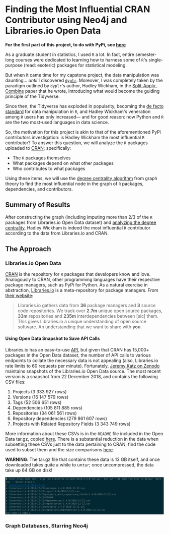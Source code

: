 # Finding the Most Influential CRAN Contributor using Neo4j and Libraries.io Open Data
__For the first part of this project, to do with PyPi, see [here](https://github.com/ebb-earl-co/libraries_io)__

As a graduate student in statistics, I used `R` a lot. In fact, entire
semester-long courses were dedicated to learning how to harness some of
`R`'s single-purpose (read: esoteric) packages for statistical modeling.

But when it came time for my capstone project, the data manipulation was
daunting... _until_ I discovered [`dyplr`](https://dplyr.tidyverse.org/).
Moreover, I was completely taken by the paradigm outlined by `dyplr`'s author,
Hadley Wickham, in the
[Split-Apply-Combine](https://vita.had.co.nz/papers/plyr.pdf) paper that he
wrote, introducing what would become the guiding principle of the Tidyverse.

Since then, the Tidyverse has exploded in popularity, becoming the
[de facto standard](https://www.r-bloggers.com/why-learn-the-tidyverse/) for data
manipulation in `R`, and Hadley Wickham's veneration among `R` users has only
increased— and for good reason: now Python and `R` are the two most-used languages
in data science.

So, the motivation for this project is akin to that of the aforementioned PyPi
contributors investigation: is Hadley Wickham the most influential `R` contributor?
To answer this question, we will analyze the `R` packages uploaded to
[CRAN](https://cran.r-project.org); specifically:
  * The `R` packages themselves
  * What packages depend on what other packages
  * Who contributes to what packages

Using these items, we will use the
[degree centrality algorithm](https://en.wikipedia.org/wiki/Centrality#Degree_centrality)
from graph theory to find the most influential node in the graph of `R` packages,
dependencies, and contributors.
## Summary of Results
After constructing the graph (including imputing more than 2/3 of the `R` packages
from Libraries.io Open Data dataset) and
[analyzing the degree centrality](https://neo4j.com/docs/graph-algorithms/current/algorithms/degree-centrality/),
Hadley Wickham is indeed the most influential `R` contributor according to the
data from Libraries.io and CRAN.
## The Approach
### Libraries.io Open Data
[CRAN](https://cran.r-project.org) is the repository for `R` packages that developers
know and love. Analogously to CRAN, other programming languages have their respective package
managers, such as PyPi for Python. As a natural exercise in abstraction,
[Libraries.io](https://libraries.io) is a meta-repository for
package managers. From [their website](https://libraries.io/data):

> Libraries.io gathers data from **36** package managers and **3** source code repositories.
We track over **2.7m** unique open source packages, **33m** repositories and **235m**
interdependencies between [sic] them. This gives Libraries.io a unique understanding of
open source software. An understanding that we want to share with **you**.

#### Using Open Data Snapshot to Save API Calls
Libraries.io has an easy-to-use [API](https://libraries.io/api), but
given that CRAN has 15,000+ packages in the Open Data dataset,
the number of API calls to various endpoints to collate
the necessary data is not appealing (also, Libraries.io rate limits to 60 requests
per minute). Fortunately, [Jeremy Katz on Zenodo](https://zenodo.org/record/2536573)
maintains snapshots of the Libraries.io Open Data source. The most recent
version is a snapshot from 22 December 2018, and contains the following CSV files:
  1. Projects (3 333 927 rows)
  2. Versions (16 147 579 rows)
  3. Tags (52 506 651 rows)
  4. Dependencies (105 811 885 rows)
  5. Repositories (34 061 561 rows)
  6. Repository dependencies (279 861 607 rows)
  7. Projects with Related Repository Fields (3 343 749 rows)

More information about these CSVs is in the `README` file included in the Open
Data tar.gz, copied [here](https://github.com/ebb-earl-co/libraries_io_CRAN/blob/master/data/README).
There is a substantial reduction in the data when subsetting these CSVs just
to the data pertaining to CRAN; find the code used to subset them and the
size comparisons [here](https://github.com/ebb-earl-co/libraries_io_CRAN/blob/master/data/cran_subsetting.md).

**WARNING**: The tar.gz file that contains these data is 13 GB itself, and
once downloaded takes quite a while to un`tar`; once uncompressed, the data
take up 64 GB on disk!

![untar time](images/untar_tar_gz_file_time.png)

### Graph Databases, Starring Neo4j
